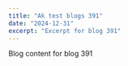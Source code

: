 ```yaml
---
title: "Ak test blogs 391"
date: "2024-12-31"
excerpt: "Excerpt for blog 391"
---
```


Blog content for blog 391